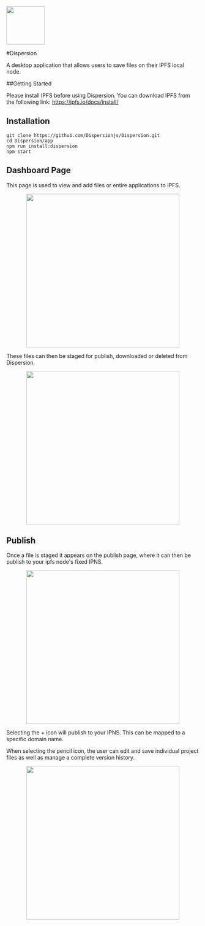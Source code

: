 <p align="left">
  <img src="https://ipfs.io/ipfs/QmdjC7zjKi7pYoo3YatWL6pNvJqDxAZJhXBBeXzXhzhEwp" width="100"/>
</p>

#Dispersion

A desktop application that allows users to save files on their IPFS local node. 

##Getting Started

Please install IPFS before using Dispersion. You can download IPFS from the following link: https://ipfs.io/docs/install/


Installation
------------




```
git clone https://github.com/Dispersionjs/Dispersion.git
cd Dispersion/app
npm run install:dispersion
npm start
```


## Dashboard Page

This page is used to view and add files or entire applications to IPFS.
<p align="center">
  <img src="https://ipfs.io/ipfs/QmQ4j8mLAToanvJygoQYFuL5orU7zw8ecMRYKxjcdME6sJ" width="400"/>
</p>

These files can then be staged for publish, downloaded or deleted from Dispersion.
<p align="center">
  <img src="https://ipfs.io/ipfs/QmWjsFCNnFaZDPCSApKtZR5PVMtmvapbVLmyCXgRGNaCts" width="400"/>
</p>

## Publish 

Once a file is staged it appears on the publish page, where it can then be publish to your ipfs node's fixed IPNS.
<p align="center">
  <img src="https://ipfs.io/ipfs/QmXYuv7d3cAYZpRQTB86jTSoEKKyHpjJYr9hRYJxDwVM7j" width="400"/>
</p>

Selecting the  + icon will publish to your IPNS. This can be mapped to a specific domain name.

When selecting the pencil icon, the user can edit and save individual project files as well as manage a complete version history.

<p align="center">
  <img src="https://ipfs.io/ipfs/QmcMT2yRntrwNaYhKvMVBSZ653xD9uFhNqQTq7MmAad88M" width="400"/>
</p>
